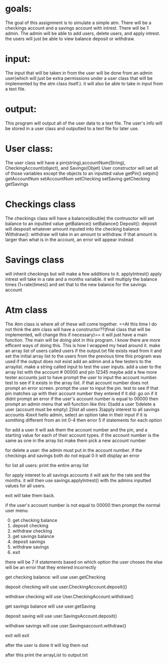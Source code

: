 # goals:
The goal of this assignment is to simulate a simple atm. There will be a checkings account and a savings account with intrest. There will be 1 admin. The admin will be able to add users, delete users, and apply intrest. the users will just be able to view balance deposit or withdraw. 
    
# input:
   The input that will be taken in from the user will be done from an admin user(which will just be extra permissions under a user class that will be implemented by the atm class itself.). it will also be able to take in input from a text file.
# output:
This program will output all of the user data to a text file. The user's info will be stored in a user class and outputted to a text file for later use.
    
# User class: 
The user class will have a pin(string),accountNum(String), CheckingAccount(object),  and Savings(Objet)
    User constructor will set all of those variables except the objects to an inputted value
    getPin()
    setpin()
    getAccountNum
    setAccountNum
    setChecking
    setSaving
    getChecking
    getSavings
    
    
# Checkings class
 The checkings class will have a balance(double)
        the contrusctor will set balance to an inputted value
        getBalance()
        setBalance()
        Deposit():
            deposit will desposit whatever amount inputed into the checking balance
        Withdraw():
            withdraw will take in an amount to withdraw. if that amount is larger than what is in the account, an error will appear instead
#   Savings class 
will inherit checkings but will make a few additions to it. 
      applyIntrest()
            apply intrest will take in a rate and a months variable. it will multiply the balance times (1+rate(times)) and set that to the new balance for the savings account
            
            
# Atm class
The Atm class is where all of these will come together. 
==At this time I do not think the atm class will have a constructor??(final class that will be implemented, will change this if necessary)==
    it will just have a main function. The main will be doing alot in this program. I know there are more efficent ways of doing this. This is how I wrapped my head around it. 
        make an array list of users called users 
        if the output.txt file exists read from it and set the initial array list to the users from the previous time this program was used
         if the output does not exist add an admin and a few testers to the arraylist.
        make a string called input to test the user inputs. 
        add a user to the array list with the account # 00000  and pin 12345
        maybe add a few more tester accounts just to have 
        prompt the user to input the account number. test to see if it exists in the array list. if that account number does not prompt an error screen. 
        prompt the user to input the pin. test to see if that pin matches up with their account number they entered if it did: go on if it didnt prompt an error
        if the user's account number is equal to 00000 then prompt an admin menu that will function like this:
            0)add a user
            1)delete a user (account must be empty)
            2)list all users
            3)apply interest to all savings accounts
            4)exit
                hello admin, select an option
                take in their input if it is somthing different from an int 0-4 then error
                5 if statements for each option
                
 for add a user it will ask them the account number and the pin, and a starting value for each of their account types. if the account number is the same as one in the array list make them pick a new account number
                
for delete a user: the admin must put in the account number. if the checkings and savings both do not equal 0 it will display an error
                
for list all users: print the entire array list
                
for apply interest to all savings accounts it will ask for the rate and the months. it will then use savings.applyIntrest() with the admins inputted values for all users.
                
 exit will take them back.

if the user's account number is not equal to 00000 then prompt the normal user menu:

0) get checking balance
1) deposit checking
2) withdraw checking
3) get savings balance
4) deposit savings
5) withdraw savings
6) exit

there will be 7 if statements based on which option the user choses the else will be an error that they entered incorrectly

get checking balance: will use user.getChecking

deposit checking will use user.CheckingAccount.deposit(()

withdraw checking will use User.CheckingAccount.withdraw()

get savings balance will use user.getSaving

deposit saving will use user.SavingsAccount.deposit()

withdraw savings will use user.Savingsaccount.withdraw()

exit will exit


after the user is done it will log them out 

after this print the arrayList to output.txt
        
            
        
        
        

        